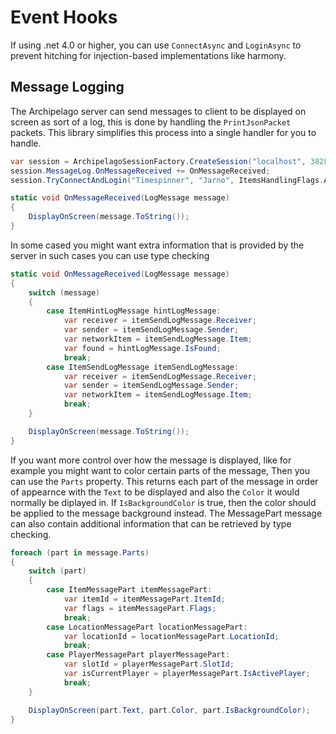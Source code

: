 ﻿
# Event Hooks

If using .net 4.0 or higher, you can use `ConnectAsync` and `LoginAsync` to prevent hitching for injection-based implementations like harmony.

## Message Logging

The Archipelago server can send messages to client to be displayed on screen as sort of a log, this is done by handling the `PrintJsonPacket` packets. This library simplifies this process into a single handler for you to handle.
```csharp
var session = ArchipelagoSessionFactory.CreateSession("localhost", 38281);
session.MessageLog.OnMessageReceived += OnMessageReceived;
session.TryConnectAndLogin("Timespinner", "Jarno", ItemsHandlingFlags.AllItems, new Version(0,3,5));

static void OnMessageReceived(LogMessage message)
{
    DisplayOnScreen(message.ToString());
}
```

In some cased you might want extra information that is provided by the server in such cases you can use type checking

```csharp
static void OnMessageReceived(LogMessage message)
{
    switch (message)
    {
        case ItemHintLogMessage hintLogMessage:
            var receiver = itemSendLogMessage.Receiver;
            var sender = itemSendLogMessage.Sender;
            var networkItem = itemSendLogMessage.Item;
            var found = hintLogMessage.IsFound;
            break;
        case ItemSendLogMessage itemSendLogMessage: 
            var receiver = itemSendLogMessage.Receiver;
            var sender = itemSendLogMessage.Sender;
            var networkItem = itemSendLogMessage.Item;
            break;
    }

    DisplayOnScreen(message.ToString());
}
```

If you want more control over how the message is displayed, like for example you might want to color certain parts of the message,
Then you can use the `Parts` property. This returns each part of the message in order of appearnce with the `Text` to be displayed and also the `Color` it would normally be diplayed in.
If `IsBackgroundColor` is true, then the color should be applied to the message background instead.
The MessagePart message can also contain additional information that can be retrieved by type checking.


```csharp
foreach (part in message.Parts)
{
    switch (part)
    {
        case ItemMessagePart itemMessagePart: 
            var itemId = itemMessagePart.ItemId;
            var flags = itemMessagePart.Flags;
            break;
        case LocationMessagePart locationMessagePart:
            var locationId = locationMessagePart.LocationId;
            break;
        case PlayerMessagePart playerMessagePart:
            var slotId = playerMessagePart.SlotId;
            var isCurrentPlayer = playerMessagePart.IsActivePlayer;
            break;
    }

    DisplayOnScreen(part.Text, part.Color, part.IsBackgroundColor);
}
```
